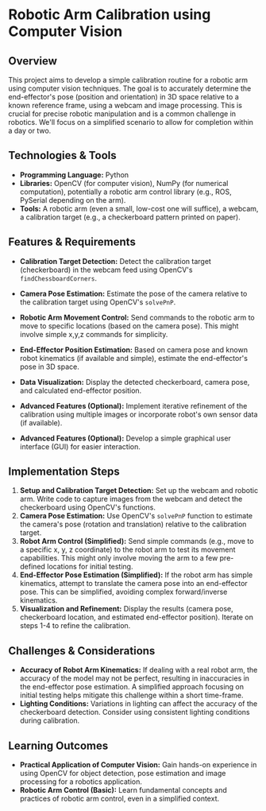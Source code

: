 # Robotic Arm Calibration using Computer Vision

## Overview

This project aims to develop a simple calibration routine for a robotic arm using computer vision techniques.  The goal is to accurately determine the end-effector's pose (position and orientation) in 3D space relative to a known reference frame, using a webcam and image processing. This is crucial for precise robotic manipulation and is a common challenge in robotics.  We'll focus on a simplified scenario to allow for completion within a day or two.

## Technologies & Tools

* **Programming Language:** Python
* **Libraries:** OpenCV (for computer vision), NumPy (for numerical computation), potentially a robotic arm control library (e.g., ROS, PySerial depending on the arm).
* **Tools:** A robotic arm (even a small, low-cost one will suffice), a webcam, a calibration target (e.g., a checkerboard pattern printed on paper).

## Features & Requirements

- **Calibration Target Detection:** Detect the calibration target (checkerboard) in the webcam feed using OpenCV's `findChessboardCorners`.
- **Camera Pose Estimation:** Estimate the pose of the camera relative to the calibration target using OpenCV's `solvePnP`.
- **Robotic Arm Movement Control:** Send commands to the robotic arm to move to specific locations (based on the camera pose).  This might involve simple x,y,z commands for simplicity.
- **End-Effector Position Estimation:** Based on camera pose and known robot kinematics (if available and simple), estimate the end-effector's pose in 3D space.
- **Data Visualization:**  Display the detected checkerboard, camera pose, and calculated end-effector position.

- **Advanced Features (Optional):**  Implement iterative refinement of the calibration using multiple images or incorporate robot's own sensor data (if available).
- **Advanced Features (Optional):**  Develop a simple graphical user interface (GUI) for easier interaction.

## Implementation Steps

1. **Setup and Calibration Target Detection:** Set up the webcam and robotic arm.  Write code to capture images from the webcam and detect the checkerboard using OpenCV's functions.
2. **Camera Pose Estimation:** Use OpenCV's `solvePnP` function to estimate the camera's pose (rotation and translation) relative to the calibration target.
3. **Robot Arm Control (Simplified):**  Send simple commands (e.g., move to a specific x, y, z coordinate) to the robot arm to test its movement capabilities. This might only involve moving the arm to a few pre-defined locations for initial testing.
4. **End-Effector Pose Estimation (Simplified):** If the robot arm has simple kinematics, attempt to translate the camera pose into an end-effector pose.  This can be simplified, avoiding complex forward/inverse kinematics.
5. **Visualization and Refinement:** Display the results (camera pose, checkerboard location, and estimated end-effector position).  Iterate on steps 1-4 to refine the calibration.

## Challenges & Considerations

- **Accuracy of Robot Arm Kinematics:**  If dealing with a real robot arm, the accuracy of the model may not be perfect, resulting in inaccuracies in the end-effector pose estimation.  A simplified approach focusing on initial testing helps mitigate this challenge within a short time-frame.
- **Lighting Conditions:**  Variations in lighting can affect the accuracy of the checkerboard detection.  Consider using consistent lighting conditions during calibration.


## Learning Outcomes

- **Practical Application of Computer Vision:**  Gain hands-on experience in using OpenCV for object detection, pose estimation and image processing for a robotics application.
- **Robotic Arm Control (Basic):** Learn fundamental concepts and practices of robotic arm control, even in a simplified context.

